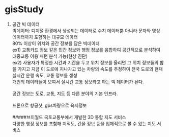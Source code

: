 # gisStudy

1. 공간 빅 데이터<br>
   빅데이터: 디지털 환경에서 생성되는 데이터로 수치 데이터뿐 아니라 문자와 영상 데이터까지 포함하는 대규모 데이터<br>
   80% 이상이 위치와 공간 정보를 담은 빅데이터<br>
   ex1) 교통카드 정보 같은 민간 정보와 행정 정보를 융합하여 공간적으로 분석하여 대중교통 이용 패턴 분석 가능(현상 진단)<br>
   ex2) 사용자가 특정한 시간과 기간을 두고 위치 정보를 올리면 그 위치 정보들의 합을 가지고 지금 이 도로에 지나가고 있는 차량의 속도를 추정하여 전국 도로의 현재 실시간 운행 속도, 교통 정보를 생성<br>
        개인의 데이터들이 모여서 실시간 교통 정보라고 하는 빅 데이터가 된다.<br>
   <br>
   공간 정보는 도로, 교통, 지도 등 다른 분야의 기본 인프라.<br>
   <br>
   드론으로 항공샷, gps차량으로 육지정보<br>
   <br>
   #####브이월드
   국토교통부에서 개발한 3D 통합 지도 서비스<br>
   다양한 행정 정보를 포함해 지적도, 건물 정보 등을 입체적으로 볼 수 있는 지도 서비스
   
   

   
   
   
   
